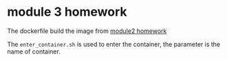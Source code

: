 # module 3 homework

The dockerfile build the image from [module2 homework](../module2)

The `enter_container.sh` is used to enter the container, the parameter is the name of container.